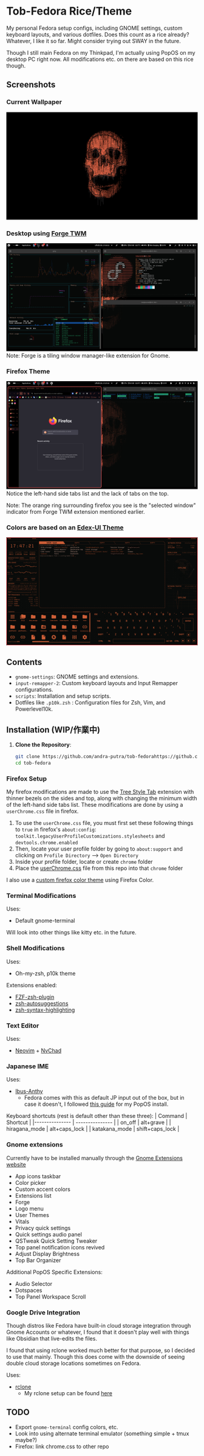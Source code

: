 # Tob-Fedora Rice/Theme

My personal Fedora setup configs, including GNOME settings, custom keyboard layouts, and various dotfiles. Does this count as a rice already? Whatever, I like it so far. Might consider trying out SWAY in the future.

Though I still main Fedora on my Thinkpad, I'm actually using PopOS on my desktop PC right now. All modifications etc. on there are based on this rice though. 

## Screenshots

### Current Wallpaper
![Current wallpaper](wallpapers/orangeautoflame_wpp.png)

### Desktop using [Forge TWM](https://github.com/forge-ext/forge)
![Screenshot](screenshots/fedora-copland-screenshot.png)
Note: Forge is a tiling window manager-like extension for Gnome.

### Firefox Theme
![Firefox Theme](screenshots/fedora-copland-firefox.png)
Notice the left-hand side tabs list and the lack of tabs on the top.

Note: The orange ring surrounding firefox you see is the "selected window" indicator from Forge TWM extension mentioned earlier.


### Colors are based on an [Edex-UI Theme](https://github.com/GitSquared/edex-ui/blob/master/media/screenshot_blade.png)
![edex-ui](screenshots/edex-ui.png)

## Contents

- `gnome-settings`: GNOME settings and extensions.
- `input-remapper-2`: Custom keyboard layouts and Input Remapper configurations.
- `scripts`: Installation and setup scripts.
- Dotfiles like `.p10k.zsh` : Configuration files for Zsh, Vim, and Powerlevel10k.

## Installation (WIP/作業中)

1. **Clone the Repository**:
   ```bash
   git clone https://github.com/andra-putra/tob-fedorahttps://github.com/andra-putra/tob-fedora
   cd tob-fedora
    ```

### Firefox Setup
My firefox modifications are made to use the [Tree Style Tab](https://addons.mozilla.org/en-US/firefox/addon/tree-style-tab/) extension with thinner bezels on the sides and top, along with changing the minimum width of the left-hand side tabs list. 
These modifications are done by using a `userChrome.css` file in firefox.

1. To use the `userChrome.css` file, you must first set these following things to `true` in firefox's `about:config`: `toolkit.legacyUserProfileCustomizations.stylesheets` and `devtools.chrome.enabled`
2. Then, locate your user profile folder by going to `about:support` and clicking on `Profile Directory` --> `Open Directory` 
3. Inside your profile folder, locate or create `chrome` folder
4. Place the [userChrome.css](./firefox/userChrome.css) file from this repo into that `chrome` folder

I also use a [custom firefox color theme](https://color.firefox.com/?theme=XQAAAAIgAQAAAAAAAABBqYhm849SCia2CaaEGccwS-xMDPryguaG23ZQLclaabCRGMSkdTEdxh6UXQSr56S8jn27vOFOSm7G-dmiCy1yl7h3M1feQdaYABC8iXqLydFJlD5_8Jz0Vnm5WkxA8Rff-3q97iBIGR3_njstPDQm0ceaOfZKfQf8TDoF4hvwlRB-pYVIFz7jUf1AF6d4pXtmC20ZJoPHDEeDDOp-Ufu1H67btL_KM2zjv-2QXaFxqL4Hs_6ozWA) using Firefox Color.

### Terminal Modifications
Uses:
- Default gnome-terminal

Will look into other things like kitty etc. in the future.

### Shell Modifications
Uses:
- Oh-my-zsh, p10k theme

Extensions enabled:
- [FZF-zsh-plugin](https://github.com/unixorn/fzf-zsh-plugin)
- [zsh-autosuggestions](https://github.com/zsh-users/zsh-autosuggestions)
- [zsh-syntax-highlighting](https://github.com/zsh-users/zsh-syntax-highlighting)

### Text Editor
Uses:
- [Neovim](https://neovim.io/) + [NvChad](https://github.com/NvChad/NvChad)

### Japanese IME
Uses:
- [Ibus-Anthy](https://github.com/ibus/ibus-anthy/)
    - Fedora comes with this as default JP input out of the box, but in case it doesn't, I followed [this guide](https://yasuhira-tanuki.com/linux-ibus-anthy/) for my PopOS install.

Keyboard shortcuts (rest is default other than these three):
| Command   | Shortcut    |
|--------------- | --------------- |
| on_off   | alt+grave   |
| hiragana_mode   | alt+caps_lock   |
| katakana_mode   | shift+caps_lock   |


### Gnome extensions
Currently have to be installed manually through the [Gnome Extensions website](https://extensions.gnome.org)
- App icons taskbar
- Color picker
- Custom accent colors
- Extensions list
- Forge
- Logo menu
- User Themes
- Vitals
- Privacy quick settings
- Quick settings audio panel
- QSTweak Quick Setting Tweaker
- Top panel notification icons revived
- Adjust Display Brightness
- Top Bar Organizer

Additional PopOS Specific Extensions:
- Audio Selector
- Dotspaces 
- Top Panel Workspace Scroll

### Google Drive Integration
Though distros like Fedora have built-in cloud storage integration through Gnome Accounts or whatever, I found that it doesn't play well with things like Obsidian that live-edits the files.

I found that using rclone worked much better for that purpose, so I decided to use that mainly. Though this does come with the downside of seeing double cloud storage locations sometimes on Fedora.

Uses:
- [rclone](https://github.com/rclone/rclone)
    - My rclone setup can be found [here](./other_files/rclone_configs/) 


## TODO
- Export `gnome-terminal` config colors, etc.
- Look into using alternate terminal emulator (something simple + tmux maybe?)
- Firefox: link chrome.css to other repo
